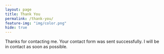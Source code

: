 ```yaml
---
layout: page
title: Thank You
permalink: /thank-you/
feature-img: "img/color.png"
hide: true
---
```


Thanks for contacting me. Your contact form was sent successfully. I will be in contact as soon as possible. 
